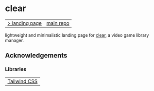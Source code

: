 # clear

<table>
<tbody>
<tr>
<td><a href="https://clear.adithya.zip/" target="_blank">> landing page</a></td>
<td><a href="https://github.com/adithyasource/clear" target="_blank">main repo</a></td>
</tr>
</tbody>
</table>

lightweight and minimalistic landing page for [clear](https://github.com/adithyasource/clear), a video game library manager.

## Acknowledgements

### Libraries

<table>
<tbody>
<tr>
<td><a href="https://tailwindcss.com/" target="_blank">Tailwind CSS</a></td>
</tr>
</tbody>
</table>
